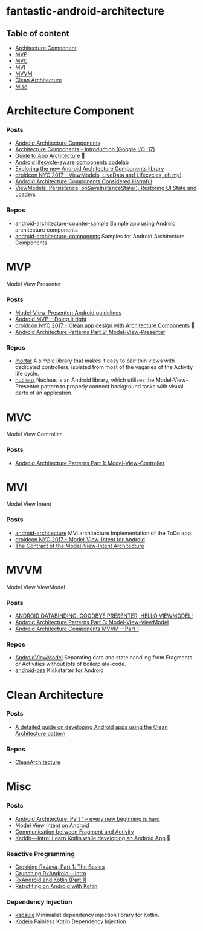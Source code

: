 # fantastic-android-architecture

## Table of content

- [Architecture Component](#architecture-component)
- [MVP](#mvp)
- [MVC](#mvc)
- [MVI](#mvi)
- [MVVM](#mvvm)
- [Clean Architecture](#clean-architecture)
- [Misc](#misc)

# Architecture Component

### Posts

- [Android Architecture Components](https://developer.android.com/topic/libraries/architecture/index.html)
- [Architecture Components - Introduction (Google I/O '17)](https://www.youtube.com/watch?v=FrteWKKVyzI)
- [Guide to App Architecture](https://developer.android.com/topic/libraries/architecture/guide.html) 🚀
- [Android lifecycle-aware components codelab](https://codelabs.developers.google.com/codelabs/android-lifecycles)
- [Exploring the new Android Architecture Components library](https://medium.com/exploring-android/exploring-the-new-android-architecture-components-c33b15d89c23)
- [droidcon NYC 2017 - ViewModels, LiveData and Lifecycles, oh my!](https://www.youtube.com/watch?v=SlZVYkhoSq8)
- [Android Architecture Components Considered Harmful](https://academy.realm.io/posts/android-architecture-components-considered-harmful-mobilization/)
- [ViewModels: Persistence, onSaveInstanceState(), Restoring UI State and Loaders](https://medium.com/google-developers/viewmodels-persistence-onsaveinstancestate-restoring-ui-state-and-loaders-fc7cc4a6c090)

### Repos

- [android-architecture-counter-sample](https://github.com/dlew/android-architecture-counter-sample) Sample app using Android architecture components
- [android-architecture-components](https://github.com/googlesamples/android-architecture-components) Samples for Android Architecture Components

# MVP
Model View Presenter

### Posts

- [Model-View-Presenter: Android guidelines](https://medium.com/@cervonefrancesco/model-view-presenter-android-guidelines-94970b430ddf)
- [Android MVP — Doing it right](https://android.jlelse.eu/android-mvp-doing-it-right-dac9d5d72079)
- [droidcon NYC 2017 - Clean app design with Architecture Components](https://www.youtube.com/watch?v=i1-7S-RxfvQ) :rocket:
- [Android Architecture Patterns Part 2: Model-View-Presenter](https://medium.com/upday-devs/android-architecture-patterns-part-2-model-view-presenter-8a6faaae14a5)

### Repos

- [mortar](https://github.com/square/mortar) A simple library that makes it easy to pair thin views with dedicated controllers, isolated from most of the vagaries of the Activity life cycle.
- [nucleus](https://github.com/konmik/nucleus) Nucleus is an Android library, which utilizes the Model-View-Presenter pattern to properly connect background tasks with visual parts of an application.

# MVC
Model View Controller

### Posts

- [Android Architecture Patterns Part 1: Model-View-Controller](https://medium.com/upday-devs/android-architecture-patterns-part-1-model-view-controller-3baecef5f2b6)

# MVI
Model View Intent

### Posts

- [android-architecture](https://github.com/oldergod/android-architecture) MVI architecture Implementation of the ToDo app.
- [droidcon NYC 2017 - Model-View-Intent for Android](https://www.youtube.com/watch?v=PXBXcHQeDLE)
- [The Contract of the Model-View-Intent Architecture](https://proandroiddev.com/the-contract-of-the-model-view-intent-architecture-777f95706c1e)

# MVVM
Model View ViewModel

### Posts

- [ANDROID DATABINDING: GOODBYE PRESENTER, HELLO VIEWMODEL!](http://tech.vg.no/2015/07/17/android-databinding-goodbye-presenter-hello-viewmodel/)
- [Android Architecture Patterns Part 3:
Model-View-ViewModel](https://medium.com/upday-devs/android-architecture-patterns-part-3-model-view-viewmodel-e7eeee76b73b)
- [Android Architecture Components MVVM — Part 1](https://proandroiddev.com/android-architecture-components-mvvm-part-1-1bd138959535)

### Repos

- [AndroidViewModel](https://github.com/inloop/AndroidViewModel) Separating data and state handling from Fragments or Activities without lots of boilerplate-code.
- [android-oss](https://github.com/kickstarter/android-oss) Kickstarter for Android

# Clean Architecture

### Posts

- [A detailed guide on developing Android apps using the Clean Architecture pattern](https://medium.com/@dmilicic/a-detailed-guide-on-developing-android-apps-using-the-clean-architecture-pattern-d38d71e94029)

### Repos

- [CleanArchitecture](https://github.com/android10/Android-CleanArchitecture)

# Misc

### Posts

- [Android Architecture: Part 1 – every new beginning is hard](http://five.agency/android-architecture-part-1-every-new-beginning-is-hard/)
- [Model View Intent on Android](http://hannesdorfmann.com/android/model-view-intent)
- [Communication between Fragment and Activity](https://github.com/onmyway133/blog/issues/108)
- [Keddit — Intro: Learn Kotlin while developing an Android App](https://android.jlelse.eu/learn-kotlin-while-developing-an-android-app-introduction-567e21ff9664) :rocket:

### Reactive Programming

- [Grokking RxJava, Part 1: The Basics](http://blog.danlew.net/2014/09/15/grokking-rxjava-part-1/)
- [Crunching RxAndroid — Intro](https://medium.com/crunching-rxandroid/crunching-rxandroid-intro-c27eb6f009ea)
- [RxAndroid and Kotlin (Part 1)](https://medium.freecodecamp.org/rxandroid-and-kotlin-part-1-f0382dc26ed8)
- [Retrofiting on Android with Kotlin](https://segunfamisa.com/posts/using-retrofit-on-android-with-kotlin)

### Dependency Injection

- [kapsule](https://github.com/traversals/kapsule) Minimalist dependency injection library for Kotlin.
- [Kodein](https://github.com/SalomonBrys/Kodein) Painless Kotlin Dependency Injection 


